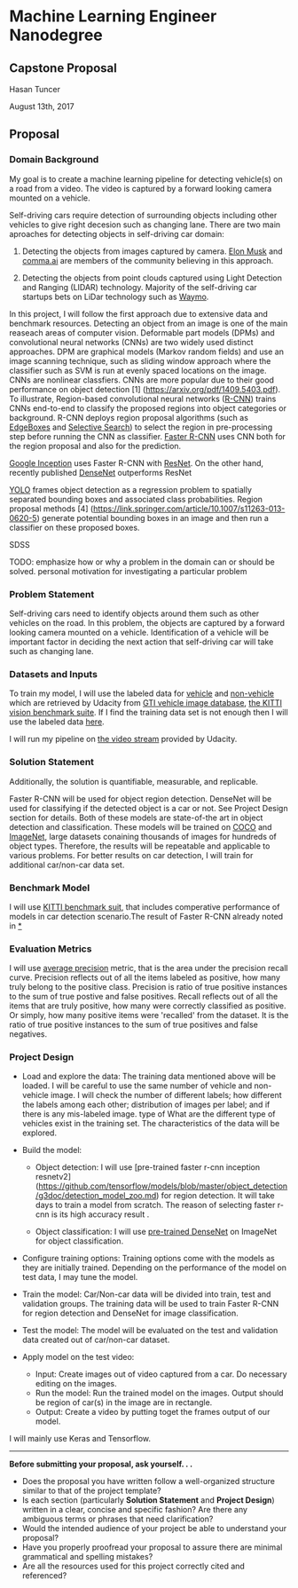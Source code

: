 # Machine Learning Engineer Nanodegree
## Capstone Proposal
Hasan Tuncer

August 13th, 2017

## Proposal

### Domain Background

My goal is to create a machine learning pipeline for detecting vehicle(s) on a road from a video. The video is captured by a forward looking camera mounted on a vehicle.

Self-driving cars require detection of surrounding objects including other vehicles to give right decesion such as changing lane.  There are two main aproaches for detecting objects in self-driving car domain:

1) Detecting the objects from images captured by camera. [Elon Musk](https://www.youtube.com/watch?v=zIwLWfaAg-8&feature=youtu.be&t=14m48s) and [comma.ai](https://comma.ai) are members of the community believing in this approach.  

2) Detecting the objects from point clouds captured using Light Detection and Ranging (LIDAR) technology. Majority of the self-driving car startups bets on LiDar technology such as [Waymo](https://waymo.com). 

In this project, I will follow the first approach due to extensive data and benchmark resources. Detecting an object from an image is one of the main reaseach areas of computer vision. Deformable part models (DPMs) and convolutional neural networks (CNNs) are two widely used distinct approaches.   DPM are graphical models (Markov random fields) and use an image scanning technique, such as sliding window approach where the classifier such as SVM is run at evenly spaced locations on the image. CNNs are nonlinear classfiers. CNNs are more popular due to their good performance on object detection [1] (https://arxiv.org/pdf/1409.5403.pdf). To illustrate,  Region-based convolutional neural networks ([R-CNN](https://arxiv.org/abs/1311.2524)) trains CNNs end-to-end to classify the proposed regions into object categories or background. R-CNN deploys region proposal algorithms (such as [EdgeBoxes](https://www.microsoft.com/en-us/research/publication/edge-boxes-locating-object-proposals-from-edges/) and [Selective Search](https://www.koen.me/research/pub/vandesande-iccv2011.pdf)) to select the region in pre-processing step before running the CNN as classifier. [Faster R-CNN](https://arxiv.org/pdf/1506.01497.pdf) 
uses CNN both for the region proposal and also for the prediction.

[Google Inception](https://arxiv.org/abs/1409.4842) uses Faster R-CNN with [ResNet](https://arxiv.org/abs/1512.03385). On the other hand, recently published [DenseNet](https://arxiv.org/pdf/1608.06993.pdf) outperforms ResNet 



[YOLO](https://arxiv.org/abs/1506.02640) frames object detection as a regression problem to spatially separated bounding boxes and associated class probabilities.  Region proposal methods [4] (https://link.springer.com/article/10.1007/s11263-013-0620-5) generate potential bounding boxes in an image and then run a classifier on these proposed boxes.


SDSS 

TODO: emphasize   how or why a problem in the domain can or should be solved.
personal motivation for investigating a particular problem


### Problem Statement

Self-driving cars need to identify objects around them such as other vehicles on the road. In this problem, the objects are captured by a forward looking camera mounted on a vehicle. Identification of a vehicle will be important factor in deciding the next action that self-driving car will take such as changing lane.



### Datasets and Inputs

To train my model, I will use the labeled data for [vehicle](https://s3.amazonaws.com/udacity-sdc/Vehicle_Tracking/vehicles.zip) and [non-vehicle](https://s3.amazonaws.com/udacity-sdc/Vehicle_Tracking/non-vehicles.zip) which are retrieved by Udacity from  [GTI vehicle image database](http://www.gti.ssr.upm.es/data/Vehicle_database.html), [the KITTI vision benchmark suite](http://www.cvlibs.net/datasets/kitti/). If I find the training data set is not enough then I will use the labeled data [here](https://github.com/udacity/self-driving-car/tree/master/annotations).

I will run my pipeline on [the video stream](https://github.com/udacity/CarND-Vehicle-Detection/blob/master/project_video.mp4) provided by Udacity.


### Solution Statement

Additionally, the solution is quantifiable, measurable, and replicable.

Faster R-CNN will be used for object region detection. DenseNet will be used for classifying if the detected object is a car or not. See Project Design section for details. Both of these models are state-of-the art in object detection and classification. These models will be trained on [COCO](http://mscoco.org) and [ImageNet](http://www.image-net.org), large datasets conaining thousands of images for hundreds of object types. Therefore, the results will be repeatable and applicable to various problems. For better results on car detection, I will train for additional car/non-car data set.


### Benchmark Model

I will use [KITTI benchmark suit](http://www.cvlibs.net/datasets/kitti/eval_object.php), that includes comperative performance of models in car detection scenario.The result of Faster R-CNN already noted in [*](http://www.cvlibs.net/datasets/kitti/eval_object_detail.php?&result=3a25efaffca8895ffba2a65a5cbe4254d8dda259) 


### Evaluation Metrics

I will use [average precision](http://homepages.inf.ed.ac.uk/ckiw/postscript/ijcv_voc09.pdf) metric, that is the area under the precision recall curve. Precision reflects out of all the items labeled as positive, how many truly belong to the positive class. Precision is ratio of true positive instances to the sum of true postive and false positives. Recall reflects out of all the items that are truly positive, how many were correctly classified as positive. Or simply, how many positive items were 'recalled' from the dataset. It is  the ratio of true positive instances to the sum of true positives and false negatives.  


### Project Design

* Load and explore the data: The training data mentioned above will be loaded. I will be careful to use the same number of vehicle and non-vehicle image. I will check the number of different labels; how different the labels among each other; distribution of images per label; and  if there is any mis-labeled image.
type of What are the different type of vehicles exist in the training set. The characteristics of the data will be explored. 

* Build the model: 
  * Object detection: I will use [pre-trained faster r-cnn inception resnetv2] (https://github.com/tensorflow/models/blob/master/object_detection/g3doc/detection_model_zoo.md) for region detection. It will take days to train a model from scratch. The reason of selecting faster r-cnn is its high accuracy result [](https://arxiv.org/abs/1611.10012). 
  
  * Object classification: I will use [pre-trained DenseNet](https://github.com/liuzhuang13/DenseNet) on ImageNet for object classification.

* Configure training options: Training options come with the models as they are initially trained. Depending on the performance of the model on test data, I may tune the model.

* Train the model: Car/Non-car data will be divided into train, test and validation groups. The training data will be used to train Faster R-CNN  for region detection and DenseNet for image classification. 

* Test the model: The model will be evaluated on the test and validation data created out of car/non-car dataset. 

* Apply model on the test video: 
  * Input: Create images out of video captured from a car.  Do necessary editing on the images.
  * Run the model: Run the trained model on the images. Output should be region of  car(s) in the image are in rectangle.
  * Output: Create a video by putting toget the frames output of our model.

I will mainly use Keras and Tensorflow.

-----------

**Before submitting your proposal, ask yourself. . .**

- Does the proposal you have written follow a well-organized structure similar to that of the project template?
- Is each section (particularly **Solution Statement** and **Project Design**) written in a clear, concise and specific fashion? Are there any ambiguous terms or phrases that need clarification?
- Would the intended audience of your project be able to understand your proposal?
- Have you properly proofread your proposal to assure there are minimal grammatical and spelling mistakes?
- Are all the resources used for this project correctly cited and referenced?
